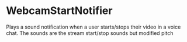 # WebcamStartNotifier

 Plays a sound notification when a user starts/stops their video in a voice chat. The sounds are the stream start/stop sounds but modified pitch